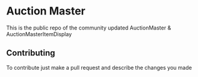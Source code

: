 # Auction Master
 This is the public repo of the community updated AuctionMaster & AuctionMasterItemDisplay

## Contributing
To contribute just make a pull request and describe the changes you made
